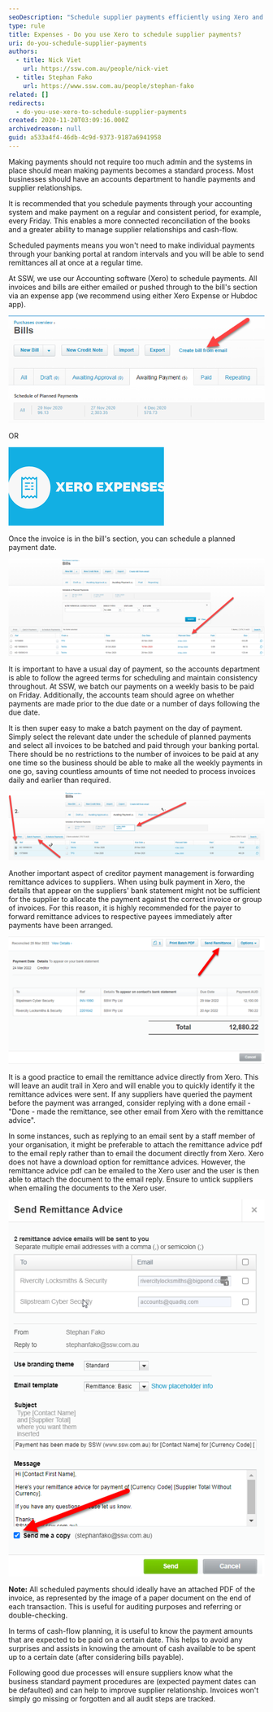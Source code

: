```yaml
---
seoDescription: "Schedule supplier payments efficiently using Xero and improve cash flow management by automating your accounting processes."
type: rule
title: Expenses - Do you use Xero to schedule supplier payments?
uri: do-you-schedule-supplier-payments
authors:
  - title: Nick Viet
    url: https://ssw.com.au/people/nick-viet
  - title: Stephan Fako
    url: https://www.ssw.com.au/people/stephan-fako
related: []
redirects:
  - do-you-use-xero-to-schedule-supplier-payments
created: 2020-11-20T03:09:16.000Z
archivedreason: null
guid: a533a4f4-46db-4c9d-9373-9187a6941958
---
```


Making payments should not require too much admin and the systems in place should mean making payments becomes a standard process. Most businesses should have an accounts department to handle payments and supplier relationships.

It is recommended that you schedule payments through your accounting system and make payment on a regular and consistent period, for example, every Friday. This enables a more connected reconciliation of the books and a greater ability to manage supplier relationships and cash-flow.

Scheduled payments means you won't need to make individual payments through your banking portal at random intervals and you will be able to send remittances all at once at a regular time.

<!--endintro-->

At SSW, we use our Accounting software (Xero) to schedule payments. All invoices and bills are either emailed or pushed through to the bill's section via an expense app (we recommend using either Xero Expense or Hubdoc app).

![Figure: Use Xero's bill creation via email forwarding process](2020-11-20_14-47-54.png)

OR

![Figure: Use Xero Expense for capturing bills or money spent](2020-11-20_15-09-45.png)

Once the invoice is in the bill's section, you can schedule a planned payment date. 

![Figure: Scheduling area of unpaid bills](2020-11-20_15-00-03.png)

It is important to have a usual day of payment, so the accounts department is able to follow the agreed terms for scheduling and maintain consistency throughout. At SSW, we batch our payments on a weekly basis to be paid on Friday. Additionally, the accounts team should agree on whether payments are made prior to the due date or a number of days following the due date.

It is then super easy to make a batch payment on the day of payment. Simply select the relevant date under the schedule of planned payments and select all invoices to be batched and paid through your banking portal. There should be no restrictions to the number of invoices to be paid at any one time so the business should be able to make all the weekly payments in one go, saving countless amounts of time not needed to process invoices daily and earlier than required.

![Figure: Prepare batch payment for scheduled payments on a specific date](2020-11-20_11-19-38.png)

Another important aspect of creditor payment management is forwarding remittance advices to suppliers. When using bulk payment in Xero, the details that appear on the suppliers' bank statement might not be sufficient for the supplier to allocate the payment against the correct invoice or group of invoices. For this reason, it is highly recommended for the payer to forward remittance advices to respective payees immediately after payments have been arranged.

![Figure: Emailing Remittance Advice from Xero](xerobatchpayments-snag1.png)

It is a good practice to email the remittance advice directly from Xero. This will leave an audit trail in Xero and will enable you to quickly identify it the remittance advices were sent. If any suppliers have queried the payment before the payment was arranged, consider replying with a done email - "Done - made the remittance, see other email from Xero with the remittance advice".

In some instances, such as replying to an email sent by a staff member of your organisation, it might be preferable to attach the remittance advice pdf to the email reply rather than to email the document directly from Xero. Xero does not have a download option for remittance advices. However, the remittance advice pdf can be emailed to the Xero user and the user is then able to attach the document to the email reply. Ensure to untick suppliers when emailing the documents to the Xero user.

![Figure: Emailing the remittance advice to the Xero user's email address](xerobatchpayments-snag2.png)

**Note:** All scheduled payments should ideally have an attached PDF of the invoice, as represented by the image of a paper document on the end of each transaction. This is useful for auditing purposes and referring or double-checking.

In terms of cash-flow planning, it is useful to know the payment amounts that are expected to be paid on a certain date. This helps to avoid any surprises and assists in knowing the amount of cash available to be spent up to a certain date (after considering bills payable).

Following good due processes will ensure suppliers know what the business standard payment procedures are (expected payment dates can be defaulted) and can help to improve supplier relationship. Invoices won't simply go missing or forgotten and all audit steps are tracked.
